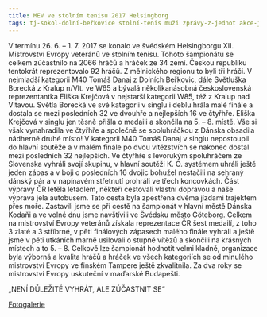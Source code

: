 ```yaml
---
title: MEV ve stolním tenisu 2017 Helsingborg
tags: tj-sokol-dolní-beřkovice stolní-tenis muži zprávy-z-jednot akce-jednot
---
```


V termínu 26. 6. – 1. 7. 2017 se konalo ve švédském Helsingborgu XII. Mistrovství Evropy veteránů ve stolním tenisu. Tohoto šampionátu se celkem zúčastnilo na 2066 hráčů a hráček ze 34 zemí. Českou republiku tentokrát reprezentovalo 92 hráčů. Z mělnického regionu to byli tři hráči. V nejmladší kategorii M40 Tomáš Danaj z Dolních Beřkovic, dále Světluška Borecká z Kralup n/Vlt. ve W65 a bývalá několikanásobná československá reprezentantka Eliška Krejčová v nejstarší kategorii W85, též z Kralup nad Vltavou. Světla Borecká ve své kategorii v singlu i deblu hrála malé finále a dostala se mezi posledních 32 ve dvouhře a nejlepších 16 ve čtyřhře. Eliška Krejčová v singlu jen těsně přišla o medaili a skončila na 5. – 8. místě. Vše si však vynahradila ve čtyřhře a společně se spoluhráčkou z Dánska obsadila nádherné druhé místo! V kategorii M40 Tomáš Danaj v singlu nepostoupil do hlavní soutěže a v malém finále po dvou vítězstvích se nakonec dostal mezi posledních 32 nejlepších. Ve čtyřhře s levorukým spoluhráčem ze Slovenska vyhráli svojí skupinu, v hlavní soutěži K. O. systémem uhráli ještě jeden zápas a v boji o posledních 16 dvojic bohužel nestačili na sehraný dánský pár a v napínavém střetnutí prohráli ve třech koncovkách. Část výpravy ČR letěla letadlem, někteří cestovali vlastní dopravou a naše výprava jela autobusem. Tato cesta byla zpestřena dvěma jízdami trajektem přes moře. Zastavili jsme se při cestě na šampionát v hlavní městě Dánska Kodaňi a ve volné dnu jsme navštívili ve Švédsku město Göteborg. Celkem na mistrovství Evropy veteránů získala reprezentace ČR šest medailí, z toho 3 zlaté a 3 stříbrné, v pěti finálových zápasech malého finále vyhráli a ještě jsme v pěti utkáních marně usilovali o stupně vítězů a skončili na krásných místech a to 5. – 8. Celkově lze šampionát hodnotit velmi kladně, organizace byla výborná a kvalita hráčů a hráček ve všech kategoriích se od minulého mistrovství Evropy ve finském Tampere ještě zkvalitnila. Za dva roky se mistrovství Evropy uskuteční v maďarské Budapešti.

„NENÍ DŮLEŽITÉ VYHRÁT, ALE ZÚČASTNIT SE“

[Fotogalerie](https://photos.app.goo.gl/hU4XSnjBdrQ240Dd2)